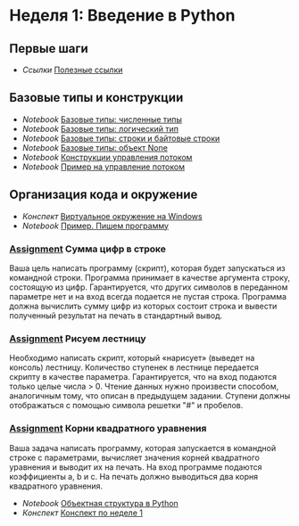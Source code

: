# Неделя 1: Введение в Python
## Первые шаги
 * _Ссылки_ [Полезные ссылки](week_1/materials/poleznie_ssilki.md)

## Базовые типы и конструкции
 * _Notebook_ [Базовые типы: численные типы](week_1/notebooks/basic_types_numbers.html)
 * _Notebook_ [Базовые типы: логический тип](week_1/notebooks/basic_types_bool.html)
 * _Notebook_ [Базовые типы: строки и байтовые строки](week_1/notebooks/basic_types_strings_bytes.html)
 * _Notebook_ [Базовые типы: объект None](week_1/notebooks/basic_types_none.html)
 * _Notebook_ [Конструкции управления потоком](week_1/notebooks/kostrukcii_upravleniya_potokom.html)
 * _Notebook_ [Пример на управление потоком](week_1/notebooks/primer_na_konstrukcii_upravleniya_potokom.html)

## Организация кода и окружение
 * _Конспект_ [Виртуальное окружение на Windows](week_1/materials/venv.md)
 * _Notebook_ [Пример. Пишем программу](week_1/notebooks/primer_pishem_programmu.html)

### [Assignment](week_1/assignment_1/assignment.py) Сумма цифр в строке
Ваша цель написать программу (скрипт), которая будет запускаться из командной строки. Программа принимает в качестве аргумента строку, состоящую из цифр. Гарантируется, что других символов в переданном параметре нет и на вход всегда подается не пустая строка. Программа должна вычислить сумму цифр из которых состоит строка и вывести полученный результат на печать в стандартный вывод.

### [Assignment](week_1/assignment_2/assignment.py) Рисуем лестницу
Необходимо написать скрипт, который «нарисует» (выведет на консоль) лестницу. Количество ступенек в лестнице передается скрипту в качестве параметра. Гарантируется, что на вход подаются только целые числа > 0. Чтение данных нужно произвести способом, аналогичным тому, что описан в предыдущем задании. Ступени должны отображаться с помощью символа решетки  "#" и пробелов.

### [Assignment](week_1/assignment_2/assignment.py) Корни квадратного уравнения
Ваша задача написать программу, которая запускается в командной строке с параметрами, вычисляет значения корней квадратного уравнения и выводит их на печать. На вход программе подаются коэффициенты a, b и c. На печать должно выводиться два корня квадратного уравнения.

 * _Notebook_ [Объектная структура в Python](week_1/notebooks/object_structure.html)
 * _Конспект_ [Конспект по неделе 1](week_1/materials/w1.pdf)
